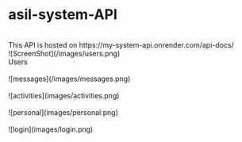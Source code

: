 # asil-system-API
<br />
This API is hosted on https://my-system-api.onrender.com/api-docs/
<br />
![ScreenShot](/images/users.png)
<br />Users
<br /><br />![messages](/images/messages.png)
<br /><br />![activities](images/activities.png)
<br /><br />![personal](images/personal.png)
<br /><br />![login](images/login.png)